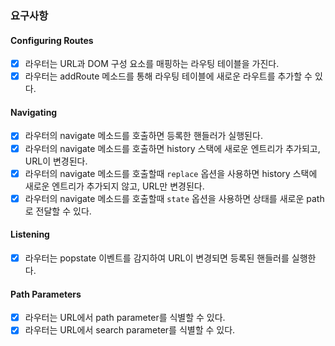 ### 요구사항

#### Configuring Routes

- [x] 라우터는 URL과 DOM 구성 요소를 매핑하는 라우팅 테이블을 가진다.
- [x] 라우터는 addRoute 메소드를 통해 라우팅 테이블에 새로운 라우트를 추가할 수 있다.

#### Navigating

- [x] 라우터의 navigate 메소드를 호출하면 등록한 핸들러가 실행된다.
- [x] 라우터의 navigate 메소드를 호출하면 history 스택에 새로운 엔트리가 추가되고, URL이 변경된다.
- [x] 라우터의 navigate 메소드를 호출할때 `replace` 옵션을 사용하면 history 스택에 새로운 엔트리가 추가되지 않고, URL만 변경된다.
- [x] 라우터의 navigate 메소드를 호출할때 `state` 옵션을 사용하면 상태를 새로운 path로 전달할 수 있다.

#### Listening

- [x] 라우터는 popstate 이벤트를 감지하여 URL이 변경되면 등록된 핸들러를 실행한다.

#### Path Parameters

- [x] 라우터는 URL에서 path parameter를 식별할 수 있다.
- [x] 라우터는 URL에서 search parameter를 식별할 수 있다.
